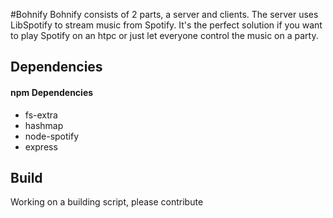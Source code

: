 #Bohnify
Bohnify consists of 2 parts, a server and clients.
The server uses LibSpotify to stream music from Spotify.
It's the perfect solution if you want to play Spotify on an htpc or just let everyone control the music on a party.

## Dependencies
#### npm Dependencies
* fs-extra
* hashmap
* node-spotify
* express

## Build
Working on a building script, please contribute
